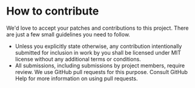# How to contribute

We'd love to accept your patches and contributions to this project.
There are just a few small guidelines you need to follow.

- Unless you explicitly state otherwise, any contribution intentionally
  submitted for inclusion in work by you shall be licensed under MIT
  license without any additional terms or conditions.
- All submissions, including submissions by project members, require review.
  We use GitHub pull requests for this purpose.
  Consult GitHub Help for more information on using pull requests.
